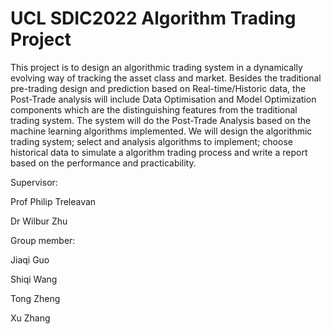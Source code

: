 # UCL SDIC2022 Algorithm Trading Project

This project is to design an algorithmic trading system in a dynamically evolving way of tracking the  asset class and market. Besides the traditional pre-trading design and prediction based on Real-time/Historic data, the Post-Trade analysis will include Data Optimisation and Model Optimization components which are the distinguishing features from the traditional trading system. The system will do the Post-Trade Analysis based on the machine learning algorithms implemented. We will design the algorithmic trading system; select and analysis algorithms to implement; choose historical data to simulate a algorithm trading process and write a report based on the performance and practicability.


Supervisor:

Prof Philip Treleavan 

Dr Wilbur Zhu

Group member:

Jiaqi Guo

Shiqi Wang

Tong Zheng

Xu Zhang
